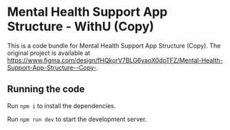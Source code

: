 
  # Mental Health Support App Structure - WithU (Copy)

  This is a code bundle for Mental Health Support App Structure (Copy). The original project is available at https://www.figma.com/design/fHQkorV7BLG6yaoX0doTFZ/Mental-Health-Support-App-Structure--Copy-.

  ## Running the code

  Run `npm i` to install the dependencies.

  Run `npm run dev` to start the development server.
  
